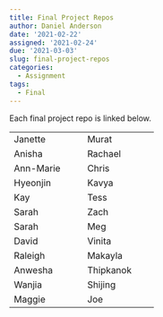 ```yaml
---
title: Final Project Repos
author: Daniel Anderson
date: '2021-02-22'
assigned: '2021-02-24'
due: '2021-03-03'
slug: final-project-repos
categories:
  - Assignment
tags:
  - Final
---
```


Each final project repo is linked below.



<div class = "assigned-tbl">

|          |                                                                                                   |                                                                                             |          |                                                                                                            |                                                                                           |
|:---------|--------------------------------------------------------------------------------------------------:|:--------------------------------------------------------------------------------------------|:---------|:-----------------------------------------------------------------------------------------------------------|:------------------------------------------------------------------------------------------|
|Janette   |                [<i class = 'gh' data-feather='github'>](https://github.com/jdavelar/652-final.git)|<i class = 'gh' data-feather='link'>                                                         |Murat     |[<i class = 'gh' data-feather='github'>](https://github.com/mkezer/Moral-values-across-countries)           |<i class = 'gh' data-feather='link'>                                                       |
|Anisha    |   [<i class = 'gh' data-feather='github'>](https://github.com/anishababu62442/Final-Project-Trees)|<i class = 'gh' data-feather='link'>                                                         |Rachael   |[<i class = 'gh' data-feather='github'>](https://github.com/rlatimer/Project.git)                           |<i class = 'gh' data-feather='link'>                                                       |
|Ann-Marie |    [<i class = 'gh' data-feather='github'>](https://github.com/annmariebarrett/FinalProject-EDLD2)|<i class = 'gh' data-feather='link'>                                                         |Chris     |[<i class = 'gh' data-feather='github'>](https://github.com/Chhr1s/GA_DOE_Public)                           |[<i class = 'gh' data-feather='link'>](https://chhr1s.github.io/GA_DOE_Public/)            |
|Hyeonjin  |        [<i class = 'gh' data-feather='github'>](https://github.com/hjcha90/EDLD652_final_hcha.git)|<i class = 'gh' data-feather='link'>                                                         |Kavya     |[<i class = 'gh' data-feather='github'>](https://github.com/kmudiam/EDLD_proj_MAPS)                         |<i class = 'gh' data-feather='link'>                                                       |
|Kay       |                   [<i class = 'gh' data-feather='github'>](https://github.com/kaychan1989/kayweb3)|<i class = 'gh' data-feather='link'>                                                         |Tess      |<i class = 'gh' data-feather='github'>                                                                      |<i class = 'gh' data-feather='link'>                                                       |
|Sarah     |                         [<i class = 'gh' data-feather='github'>](https://github.com/sdimakis/dvfp)|[<i class = 'gh' data-feather='link'>](https://sdimakis.github.io/dvfp/)                     |Zach      |[<i class = 'gh' data-feather='github'>](https://github.com/zjschroeder/teacher_salaries.git)               |[<i class = 'gh' data-feather='link'>](https://zjschroeder.github.io/teacher_salaries/)    |
|Sarah     |                                                             <i class = 'gh' data-feather='github'>|<i class = 'gh' data-feather='link'>                                                         |Meg       |[<i class = 'gh' data-feather='github'>](https://github.com/msiritzky/dataviz_2021/tree/main/final_project) |<i class = 'gh' data-feather='link'>                                                       |
|David     |    [<i class = 'gh' data-feather='github'>](https://github.com/dwfainstein/Final_proj_edld652.git)|<i class = 'gh' data-feather='link'>                                                         |Vinita    |[<i class = 'gh' data-feather='github'>](https://github.com/vvader24/EDLD2_FinalProject)                    |[<i class = 'gh' data-feather='link'>](https://vvader24.github.io/EDLD2_FinalProject/)     |
|Raleigh   | [<i class = 'gh' data-feather='github'>](https://github.com/raleighgoodwin/EDLD-final-project.git)|[<i class = 'gh' data-feather='link'>](https://raleighgoodwin.github.io/EDLD-final-project/) |Makayla   |[<i class = 'gh' data-feather='github'>](https://github.com/makwhit6/datavizfinalproject.git)               |<i class = 'gh' data-feather='link'>                                                       |
|Anwesha   |                [<i class = 'gh' data-feather='github'>](https://github.com/anweshaguha/final_proj)|<i class = 'gh' data-feather='link'>                                                         |Thipkanok |<i class = 'gh' data-feather='github'>                                                                      |<i class = 'gh' data-feather='link'>                                                       |
|Wanjia    |                       [<i class = 'gh' data-feather='github'>](https://github.com/wanjiag/EDLD652)|<i class = 'gh' data-feather='link'>                                                         |Shijing   |[<i class = 'gh' data-feather='github'>](https://github.com/shijing-z/EDLD652-Final-Project.git)            |[<i class = 'gh' data-feather='link'>](https://shijing-z.github.io/EDLD652-Final-Project/) |
|Maggie    |                [<i class = 'gh' data-feather='github'>](https://github.com/maggieosa/652finalproj)|<i class = 'gh' data-feather='link'>                                                         |Joe       |[<i class = 'gh' data-feather='github'>](https://github.com/JoeSwinehart/DataVizProject)                    |[<i class = 'gh' data-feather='link'>](https://joeswinehart.github.io/DataVizProject/)     |
</div>

